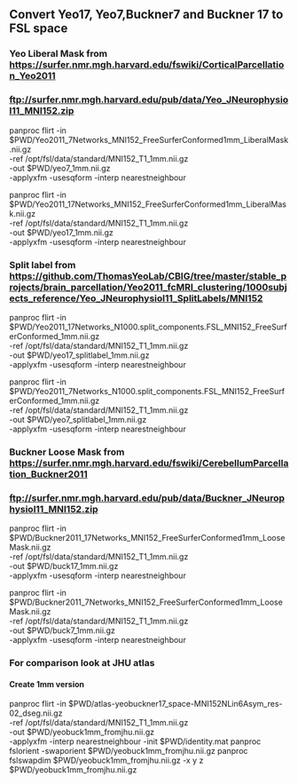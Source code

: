 
Convert Yeo17, Yeo7,Buckner7 and Buckner 17 to FSL space
----------------------------------------------------

### Yeo Liberal Mask from https://surfer.nmr.mgh.harvard.edu/fswiki/CorticalParcellation_Yeo2011
### ftp://surfer.nmr.mgh.harvard.edu/pub/data/Yeo_JNeurophysiol11_MNI152.zip

panproc flirt -in $PWD/Yeo2011_7Networks_MNI152_FreeSurferConformed1mm_LiberalMask.nii.gz \
      -ref /opt/fsl/data/standard/MNI152_T1_1mm.nii.gz \
      -out $PWD/yeo7_1mm.nii.gz \
      -applyxfm -usesqform -interp nearestneighbour 

panproc flirt -in $PWD/Yeo2011_17Networks_MNI152_FreeSurferConformed1mm_LiberalMask.nii.gz  \
      -ref /opt/fsl/data/standard/MNI152_T1_1mm.nii.gz \
      -out $PWD/yeo17_1mm.nii.gz \
      -applyxfm -usesqform -interp nearestneighbour 

### Split label from https://github.com/ThomasYeoLab/CBIG/tree/master/stable_projects/brain_parcellation/Yeo2011_fcMRI_clustering/1000subjects_reference/Yeo_JNeurophysiol11_SplitLabels/MNI152

panproc flirt -in $PWD/Yeo2011_17Networks_N1000.split_components.FSL_MNI152_FreeSurferConformed_1mm.nii.gz \
      -ref /opt/fsl/data/standard/MNI152_T1_1mm.nii.gz \
      -out $PWD/yeo17_splitlabel_1mm.nii.gz \
      -applyxfm -usesqform -interp nearestneighbour 

panproc flirt -in $PWD/Yeo2011_7Networks_N1000.split_components.FSL_MNI152_FreeSurferConformed_1mm.nii.gz \
      -ref /opt/fsl/data/standard/MNI152_T1_1mm.nii.gz \
      -out $PWD/yeo7_splitlabel_1mm.nii.gz \
      -applyxfm -usesqform -interp nearestneighbour 

### Buckner Loose Mask from https://surfer.nmr.mgh.harvard.edu/fswiki/CerebellumParcellation_Buckner2011
### ftp://surfer.nmr.mgh.harvard.edu/pub/data/Buckner_JNeurophysiol11_MNI152.zip

panproc flirt -in $PWD/Buckner2011_17Networks_MNI152_FreeSurferConformed1mm_LooseMask.nii.gz \
      -ref /opt/fsl/data/standard/MNI152_T1_1mm.nii.gz \
      -out $PWD/buck17_1mm.nii.gz \
      -applyxfm -usesqform -interp nearestneighbour 

panproc flirt -in $PWD/Buckner2011_7Networks_MNI152_FreeSurferConformed1mm_LooseMask.nii.gz \
      -ref /opt/fsl/data/standard/MNI152_T1_1mm.nii.gz \
      -out $PWD/buck7_1mm.nii.gz \
      -applyxfm -usesqform -interp nearestneighbour 


### For comparison look at JHU atlas
#### Create 1mm version

panproc flirt -in $PWD/atlas-yeobuckner17_space-MNI152NLin6Asym_res-02_dseg.nii.gz \
      -ref /opt/fsl/data/standard/MNI152_T1_1mm.nii.gz \
      -out $PWD/yeobuck1mm_fromjhu.nii.gz \
      -applyxfm -interp nearestneighbour -init $PWD/identity.mat
panproc fslorient -swaporient $PWD/yeobuck1mm_fromjhu.nii.gz
panproc fslswapdim $PWD/yeobuck1mm_fromjhu.nii.gz -x y z $PWD/yeobuck1mm_fromjhu.nii.gz



